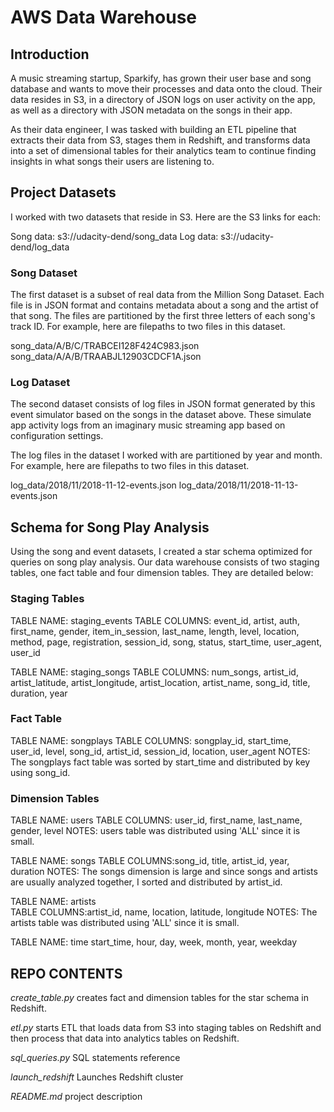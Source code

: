 # AWS Data Warehouse
## Introduction
A music streaming startup, Sparkify, has grown their user base and song database and wants to move their processes and data onto the cloud. Their data resides in S3, in a directory of JSON logs on user activity on the app, as well as a directory with JSON metadata on the songs in their app.

As their data engineer, I was tasked with building an ETL pipeline that extracts their data from S3, stages them in Redshift, and transforms data into a set of dimensional tables for their analytics team to continue finding insights in what songs their users are listening to.

## Project Datasets
I worked with two datasets that reside in S3. Here are the S3 links for each:

Song data: s3://udacity-dend/song_data
Log data: s3://udacity-dend/log_data

### Song Dataset
The first dataset is a subset of real data from the Million Song Dataset. Each file is in JSON format and contains metadata about a song and the artist of that song. The files are partitioned by the first three letters of each song's track ID. For example, here are filepaths to two files in this dataset.

song_data/A/B/C/TRABCEI128F424C983.json
song_data/A/A/B/TRAABJL12903CDCF1A.json

### Log Dataset
The second dataset consists of log files in JSON format generated by this event simulator based on the songs in the dataset above. These simulate app activity logs from an imaginary music streaming app based on configuration settings.

The log files in the dataset I worked with are partitioned by year and month. For example, here are filepaths to two files in this dataset.

log_data/2018/11/2018-11-12-events.json
log_data/2018/11/2018-11-13-events.json

## Schema for Song Play Analysis
Using the song and event datasets, I created a star schema optimized for queries on song play analysis. Our data warehouse consists of two staging tables, one fact table and four dimension tables. They are detailed below:

### Staging Tables
TABLE NAME: staging_events
TABLE COLUMNS: event_id, artist, auth, first_name, gender, item_in_session, last_name, length, level, location, method, page, registration, session_id, song, status, start_time, user_agent, user_id

TABLE NAME: staging_songs
TABLE COLUMNS: num_songs, artist_id, artist_latitude, artist_longitude, artist_location, artist_name, song_id, title, duration, year

### Fact Table
TABLE NAME: songplays
TABLE COLUMNS: songplay_id, start_time, user_id, level, song_id, artist_id, session_id, location, user_agent
NOTES: The songplays fact table was sorted by start_time and distributed by key using song_id.

### Dimension Tables
TABLE NAME: users
TABLE COLUMNS: user_id, first_name, last_name, gender, level
NOTES: users table was distributed using 'ALL' since it is small.

TABLE NAME: songs
TABLE COLUMNS:song_id, title, artist_id, year, duration
NOTES: The songs dimension is large and since songs and artists are usually analyzed together, I sorted and distributed by artist_id.

TABLE NAME: artists  
TABLE COLUMNS:artist_id, name, location, latitude, longitude
NOTES: The artists table was distributed using 'ALL' since it is small.

TABLE NAME: time
start_time, hour, day, week, month, year, weekday

## REPO CONTENTS
*create_table.py* creates fact and dimension tables for the star schema in Redshift.

*etl.py* starts ETL that loads data from S3 into staging tables on Redshift and then process that data into analytics tables on Redshift.

*sql_queries.py* SQL statements reference

*launch_redshift* Launches Redshift cluster

*README.md* project description

